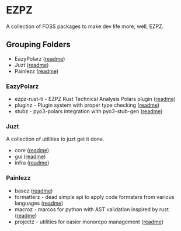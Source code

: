 # EZPZ

A collection of FOSS packages to make dev life more, well, EZPZ.

## Grouping Folders

- EazyPolarz ([readme](ezpz/README.md))
- Juzt ([readme](juzt/README.md))
- Painlezz ([readme](painlezz/README.md))

### EazyPolarz

- ezpz-rust-ti - EZPZ Rust Technical Analysis Polars plugin ([readme](./ezpz-rust-ti/README.md))
- pluginz - Plugin system with proper type checking ([readme](./pluginz/README.md))
- stubz - pyo3-polars integration with pyo3-stub-gen ([readme](./stubz/README.md))

### Juzt

A collection of utilities to juzt get it done.

- core ([readme](ezpz/README.md))
- gui ([readme](ezpz/README.md))
- infra ([readme](ezpz/README.md))

### Painlezz

- basez ([readme](ezpz/README.md))
- formatterz - dead simple api to apply code formaters from various languages ([readme](ezpz/README.md))
- macroz - marcos for python with AST validation inspired by rust ([readme](./macroz/README.md))
- projectz - utilities for easier monorepo management ([readme](ezpz/README.md))
